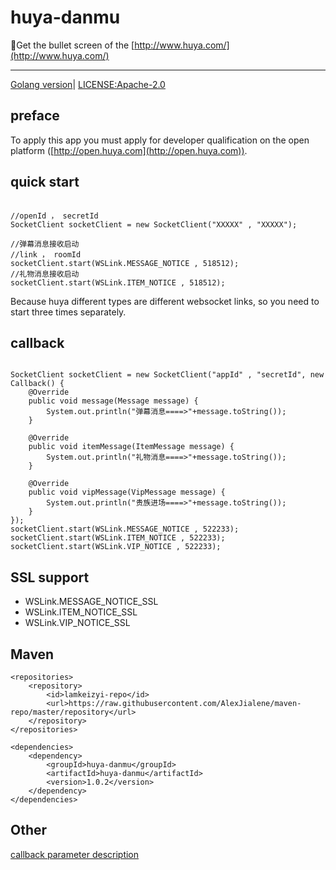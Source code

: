 # huya-danmu
🐯Get the bullet screen of the [http://www.huya.com/](http://www.huya.com/)

---

[Golang version](https://github.com/AlexJialene/go-huya-danmu)| [LICENSE:Apache-2.0](https://github.com/AlexJialene/huya-danmu/blob/master/LICENSE)

## preface
To apply this app you must apply for developer qualification on the open platform ([http://open.huya.com](http://open.huya.com)).

## quick start

```

//openId ， secretId
SocketClient socketClient = new SocketClient("XXXXX" , "XXXXX");

//弹幕消息接收启动
//link ， roomId
socketClient.start(WSLink.MESSAGE_NOTICE , 518512);
//礼物消息接收启动
socketClient.start(WSLink.ITEM_NOTICE , 518512);

```
Because huya different types are different websocket links, so you need to start three times separately.

## callback

```$java

SocketClient socketClient = new SocketClient("appId" , "secretId", new Callback() {
    @Override
    public void message(Message message) {
        System.out.println("弹幕消息====>"+message.toString());
    }

    @Override
    public void itemMessage(ItemMessage message) {
        System.out.println("礼物消息====>"+message.toString());
    }

    @Override
    public void vipMessage(VipMessage message) {
        System.out.println("贵族进场====>"+message.toString());
    }
});
socketClient.start(WSLink.MESSAGE_NOTICE , 522233);
socketClient.start(WSLink.ITEM_NOTICE , 522233);
socketClient.start(WSLink.VIP_NOTICE , 522233);

```

## SSL support
* WSLink.MESSAGE_NOTICE_SSL
* WSLink.ITEM_NOTICE_SSL
* WSLink.VIP_NOTICE_SSL

## Maven

```
<repositories>
    <repository>
        <id>lamkeizyi-repo</id>
        <url>https://raw.githubusercontent.com/AlexJialene/maven-repo/master/repository</url>
    </repository>
</repositories>

<dependencies>
    <dependency>
        <groupId>huya-danmu</groupId>
        <artifactId>huya-danmu</artifactId>
        <version>1.0.2</version>
    </dependency>
</dependencies>
```

## Other 
[callback parameter description](https://github.com/AlexJialene/go-huya-danmu#callback-parameter-description)




